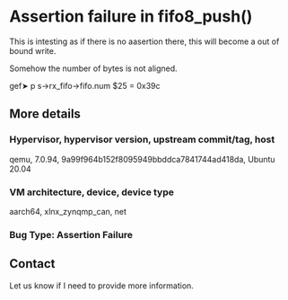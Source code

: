 # Assertion failure in fifo8_push()

This is intesting as if there is no aasertion there, this will become a out of bound write.

Somehow the number of bytes is not aligned.

gef➤  p s->rx_fifo->fifo.num
$25 = 0x39c

## More details

### Hypervisor, hypervisor version, upstream commit/tag, host

qemu, 7.0.94, 9a99f964b152f8095949bbddca7841744ad418da, Ubuntu 20.04

### VM architecture, device, device type

aarch64, xlnx_zynqmp_can, net

### Bug Type: Assertion Failure

## Contact

Let us know if I need to provide more information.
